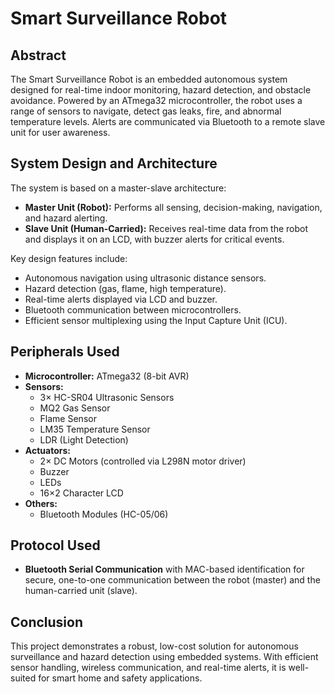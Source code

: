 # Smart Surveillance Robot

## Abstract
The Smart Surveillance Robot is an embedded autonomous system designed for real-time indoor monitoring, hazard detection, and obstacle avoidance. Powered by an ATmega32 microcontroller, the robot uses a range of sensors to navigate, detect gas leaks, fire, and abnormal temperature levels. Alerts are communicated via Bluetooth to a remote slave unit for user awareness.

## System Design and Architecture
The system is based on a master-slave architecture:
- **Master Unit (Robot):** Performs all sensing, decision-making, navigation, and hazard alerting.
- **Slave Unit (Human-Carried):** Receives real-time data from the robot and displays it on an LCD, with buzzer alerts for critical events.

Key design features include:
- Autonomous navigation using ultrasonic distance sensors.
- Hazard detection (gas, flame, high temperature).
- Real-time alerts displayed via LCD and buzzer.
- Bluetooth communication between microcontrollers.
- Efficient sensor multiplexing using the Input Capture Unit (ICU).

## Peripherals Used
- **Microcontroller:** ATmega32 (8-bit AVR)
- **Sensors:**
  - 3× HC-SR04 Ultrasonic Sensors
  - MQ2 Gas Sensor
  - Flame Sensor
  - LM35 Temperature Sensor
  - LDR (Light Detection)
- **Actuators:**
  - 2× DC Motors (controlled via L298N motor driver)
  - Buzzer
  - LEDs
  - 16×2 Character LCD
- **Others:**
  - Bluetooth Modules (HC-05/06)

## Protocol Used
- **Bluetooth Serial Communication** with MAC-based identification for secure, one-to-one communication between the robot (master) and the human-carried unit (slave).

## Conclusion
This project demonstrates a robust, low-cost solution for autonomous surveillance and hazard detection using embedded systems. With efficient sensor handling, wireless communication, and real-time alerts, it is well-suited for smart home and safety applications.

